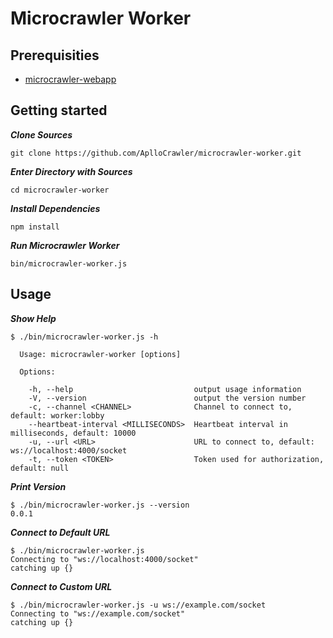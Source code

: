 # Microcrawler Worker

## Prerequisities

- [microcrawler-webapp](https://github.com/ApolloCrawler/microcrawler-webapp)


## Getting started

***Clone Sources***

```
git clone https://github.com/AplloCrawler/microcrawler-worker.git
```

***Enter Directory with Sources***

```
cd microcrawler-worker
```

***Install Dependencies***

```
npm install
```

***Run Microcrawler Worker***

```
bin/microcrawler-worker.js
```

## Usage

***Show Help***

```
$ ./bin/microcrawler-worker.js -h

  Usage: microcrawler-worker [options]

  Options:

    -h, --help                           output usage information
    -V, --version                        output the version number
    -c, --channel <CHANNEL>              Channel to connect to, default: worker:lobby
    --heartbeat-interval <MILLISECONDS>  Heartbeat interval in milliseconds, default: 10000
    -u, --url <URL>                      URL to connect to, default: ws://localhost:4000/socket
    -t, --token <TOKEN>                  Token used for authorization, default: null
```

***Print Version***

```
$ ./bin/microcrawler-worker.js --version
0.0.1
```

***Connect to Default URL***

```
$ ./bin/microcrawler-worker.js
Connecting to "ws://localhost:4000/socket"
catching up {}
```

***Connect to Custom URL***

```
$ ./bin/microcrawler-worker.js -u ws://example.com/socket
Connecting to "ws://example.com/socket"
catching up {}
```
